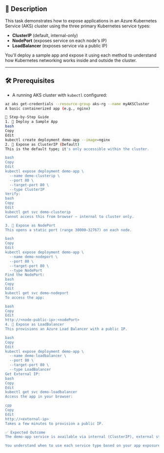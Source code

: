 ## 📌 Description
This task demonstrates how to expose applications in an Azure Kubernetes Service (AKS) cluster using the three primary Kubernetes service types:
- **ClusterIP** (default, internal-only)
- **NodePort** (exposes service on each node's IP)
- **LoadBalancer** (exposes service via a public IP)

You'll deploy a sample app and expose it using each method to understand how Kubernetes networking works inside and outside the cluster.

---

## 🛠️ Prerequisites
- A running AKS cluster with `kubectl` configured:
```bash
az aks get-credentials --resource-group aks-rg --name myAKSCluster
A basic containerized app (e.g., nginx)

🧭 Step-by-Step Guide
1. 🚀 Deploy a Sample App
bash
Copy
Edit
kubectl create deployment demo-app --image=nginx
2. 🔹 Expose as ClusterIP (Default)
This is the default type; it's only accessible within the cluster.

bash
Copy
Edit
kubectl expose deployment demo-app \
  --name demo-clusterip \
  --port 80 \
  --target-port 80 \
  --type ClusterIP
Verify:
bash
Copy
Edit
kubectl get svc demo-clusterip
Cannot access this from browser — internal to cluster only.

3. 🔹 Expose as NodePort
This opens a static port (range 30000–32767) on each node.

bash
Copy
Edit
kubectl expose deployment demo-app \
  --name demo-nodeport \
  --port 80 \
  --target-port 80 \
  --type NodePort
Find the NodePort:
bash
Copy
Edit
kubectl get svc demo-nodeport
To access the app:

bash
Copy
Edit
http://<node-public-ip>:<nodePort>
4. 🔹 Expose as LoadBalancer
This provisions an Azure Load Balancer with a public IP.

bash
Copy
Edit
kubectl expose deployment demo-app \
  --name demo-loadbalancer \
  --port 80 \
  --target-port 80 \
  --type LoadBalancer
Get External IP:
bash
Copy
Edit
kubectl get svc demo-loadbalancer
Access the app in your browser:

cpp
Copy
Edit
http://<external-ip>
Takes a few minutes to provision a public IP.

✅ Expected Outcome
The demo-app service is available via internal (ClusterIP), external static port (NodePort), and public internet (LoadBalancer).

You understand when to use each service type based on your app exposure needs.


